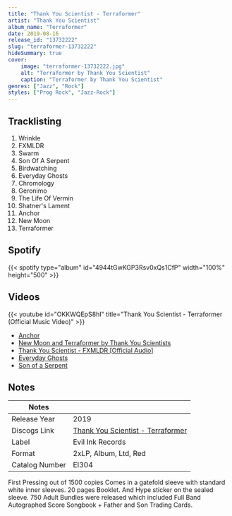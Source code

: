 ```yaml
---
title: "Thank You Scientist - Terraformer"
artist: "Thank You Scientist"
album_name: "Terraformer"
date: 2019-08-16
release_id: "13732222"
slug: "terraformer-13732222"
hideSummary: true
cover:
    image: "terraformer-13732222.jpg"
    alt: "Terraformer by Thank You Scientist"
    caption: "Terraformer by Thank You Scientist"
genres: ["Jazz", "Rock"]
styles: ["Prog Rock", "Jazz-Rock"]
---
```

## Tracklisting
1. Wrinkle
2. FXMLDR
3. Swarm
4. Son Of A Serpent
5. Birdwatching
6. Everyday Ghosts
7. Chromology
8. Geronimo
9. The Life Of Vermin
10. Shatner's Lament
11. Anchor
12. New Moon
13. Terraformer
## Spotify
{{< spotify type="album" id="4944tGwKGP3Rsv0xQs1CfP" width="100%" height="500" >}}

## Videos
{{< youtube id="OKKWQEpS8hI" title="Thank You Scientist - Terraformer (Official Music Video)" >}}
- [Anchor](https://www.youtube.com/watch?v=CLSKD0Ka01A)
- [New Moon and Terraformer by Thank You Scientists](https://www.youtube.com/watch?v=iqRC_2g8Xbc)
- [Thank You Scientist - FXMLDR [Official Audio]](https://www.youtube.com/watch?v=UxzSGMYogow)
- [Everyday Ghosts](https://www.youtube.com/watch?v=G7Vznh_e5LE)
- [Son of a Serpent](https://www.youtube.com/watch?v=4yv83xBR0Rw)

## Notes
| Notes          |             |
| ---------------| ----------- |
| Release Year   | 2019 |
| Discogs Link   | [Thank You Scientist - Terraformer](https://www.discogs.com/release/13732222-Thank-You-Scientist-Terraformer) |
| Label          | Evil Ink Records |
| Format         | 2xLP, Album, Ltd, Red |
| Catalog Number | EI304 |

First Pressing out of 1500 copies Comes in a gatefold sleeve with standard white inner sleeves.  20 pages Booklet. And Hype sticker on the sealed sleeve.  750 Adult Bundles were released which included Full Band Autographed Score Songbook + Father and Son Trading Cards.

